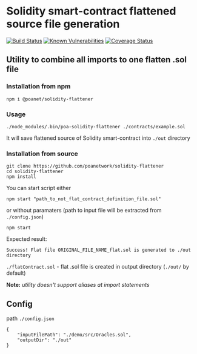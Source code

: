 
# Solidity smart-contract flattened source file generation

[![Build Status](https://travis-ci.org/poanetwork/solidity-flattener.svg?branch=master)](https://travis-ci.org/poanetwork/solidity-flattener)
[![Known Vulnerabilities](https://snyk.io/test/github/poanetwork/solidity-flattener/badge.svg)](https://snyk.io/test/github/poanetwork/solidity-flattener)
[![Coverage Status](https://coveralls.io/repos/github/poanetwork/solidity-flattener/badge.svg?branch=master)](https://coveralls.io/github/poanetwork/solidity-flattener?branch=master)

## Utility to combine all imports to one flatten .sol file

### Installation from npm

`npm i @poanet/solidity-flattener`

### Usage

`./node_modules/.bin/poa-solidity-flattener ./contracts/example.sol`

It will save flattened source of Solidity smart-contract into `./out` directory

### Installation from source


```
git clone https://github.com/poanetwork/solidity-flattener
cd solidity-flattener
npm install
```

You can start script either

```
npm start "path_to_not_flat_contract_definition_file.sol"
```

or without paramaters (path to input file will be extracted from `./config.json`)

```
npm start
```



Expected result: 

```
Success! Flat file ORIGINAL_FILE_NAME_flat.sol is generated to ./out directory
```

`./flatContract.sol` - flat .sol file is created in output directory (`./out/` by default)

**Note:** *utility doesn't support aliases at import statements*

## Config

path `./config.json`

```
{
	"inputFilePath": "./demo/src/Oracles.sol",
	"outputDir": "./out"
}
```

